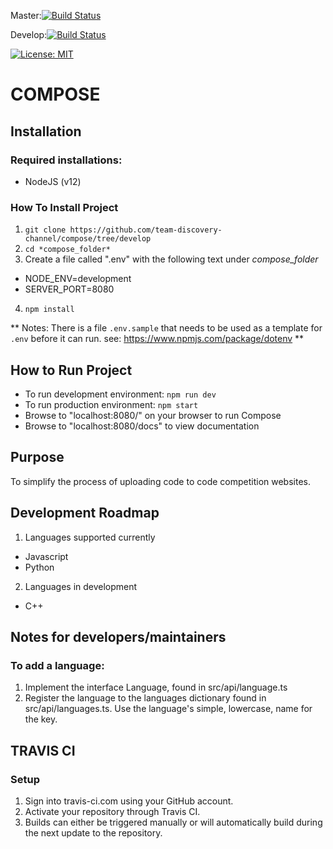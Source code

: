 Master:[![Build Status](https://travis-ci.org/team-discovery-channel/compose.svg?branch=master)](https://travis-ci.org/team-discovery-channel/compose)

Develop:[![Build Status](https://travis-ci.org/team-discovery-channel/compose.svg?branch=develop)](https://travis-ci.org/team-discovery-channel/compose)

[![License: MIT](https://img.shields.io/badge/License-MIT-yellow.svg)](https://opensource.org/licenses/MIT)
# COMPOSE


## Installation
### Required installations:
* NodeJS (v12)

### How To Install Project
1. `git clone https://github.com/team-discovery-channel/compose/tree/develop`
2. `cd *compose_folder*`
3.  Create a file called ".env" with the following text under *compose_folder*
  * NODE_ENV=development
  * SERVER_PORT=8080
4. `npm install`

**  Notes: There is a file `.env.sample` that needs to be used as a template for `.env` before it can run.
see: https://www.npmjs.com/package/dotenv **

## How to Run Project
* To run development environment: `npm run dev`
* To run production environment: `npm start`
* Browse to "localhost:8080/" on your browser to run Compose
* Browse to "localhost:8080/docs" to view documentation

## Purpose
To simplify the process of uploading code to code competition websites.

## Development Roadmap
1. Languages supported currently
  * Javascript
  * Python
2. Languages in development
  * C++

## Notes for developers/maintainers
### To add a language:
1. Implement the interface Language, found in src/api/language.ts
2. Register the language to the languages dictionary found in src/api/languages.ts. Use the language's simple, lowercase, name for the key.

## TRAVIS CI
### Setup
1. Sign into travis-ci.com using your GitHub account.
2. Activate your repository through Travis CI.
3. Builds can either be triggered manually or will automatically build during the next update to the repository.
